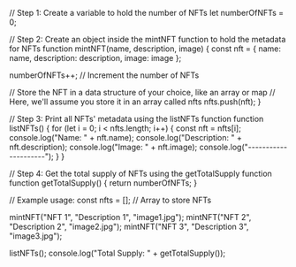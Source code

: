 // Step 1: Create a variable to hold the number of NFTs
let numberOfNFTs = 0;

// Step 2: Create an object inside the mintNFT function to hold the metadata for NFTs
function mintNFT(name, description, image) {
  const nft = {
    name: name,
    description: description,
    image: image
  };

  numberOfNFTs++; // Increment the number of NFTs

  // Store the NFT in a data structure of your choice, like an array or map
  // Here, we'll assume you store it in an array called nfts
  nfts.push(nft);
}

// Step 3: Print all NFTs' metadata using the listNFTs function
function listNFTs() {
  for (let i = 0; i < nfts.length; i++) {
    const nft = nfts[i];
    console.log("Name: " + nft.name);
    console.log("Description: " + nft.description);
    console.log("Image: " + nft.image);
    console.log("---------------------");
  }
}

// Step 4: Get the total supply of NFTs using the getTotalSupply function
function getTotalSupply() {
  return numberOfNFTs;
}

// Example usage:
const nfts = []; // Array to store NFTs

mintNFT("NFT 1", "Description 1", "image1.jpg");
mintNFT("NFT 2", "Description 2", "image2.jpg");
mintNFT("NFT 3", "Description 3", "image3.jpg");

listNFTs();
console.log("Total Supply: " + getTotalSupply());
